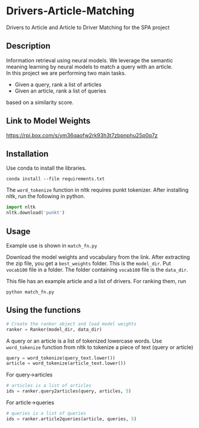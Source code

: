 # Drivers-Article-Matching
Drivers to Article and Article to Driver Matching for the SPA project

## Description
Information retrieval using neural models. 
We leverage the semantic meaning learning by neural models to match a query with an article.  
In this project we are performing two main tasks. 
- Given a query, rank a list of articles
- Given an article, rank a list of queries  

based on a similarity score.

## Link to Model Weights
https://rpi.box.com/s/ym36qaofw2rk93h3t7zbpnphu25p0q7z


## Installation
Use conda to install the libraries.
```
conda install --file requirements.txt
```

The `word_tokenize` function in nltk requires punkt tokenizer. 
After installing nltk, run the following in python.
```python
import nltk
nltk.download('punkt')
```

## Usage
Example use is shown in `match_fn.py`  

Download the model weights and vocabulary from the link.
After extracting the zip file, you get a `best_weights` folder.
This is the `model_dir`.
Put `vocab100` file in a folder.
The folder containing `vocab100` file is the `data_dir`.

This file has an example article and a list of drivers.
For ranking them, run
```
python match_fn.py
```

## Using the functions
```python
# Create the ranker object and load model weights
ranker = Ranker(model_dir, data_dir)
```

A query or an article is a list of tokenized lowercase words. Use `word_tokenize` function from nltk to tokenize a piece of text (query or article)
```python
query = word_tokenize(query_text.lower())
article = word_tokenize(article_text.lower())
```

For query->articles
```python
# articles is a list of articles
ids = ranker.query2articles(query, articles, 5)
```

For article->queries
```python
# queries is a list of queries
ids = ranker.article2queries(article, queries, 5)
```
